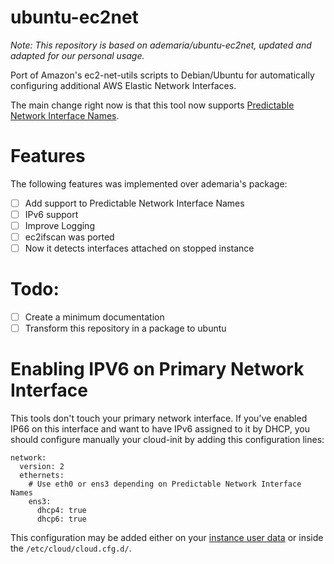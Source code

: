 # ubuntu-ec2net

*Note: This repository is based on ademaria/ubuntu-ec2net, updated and adapted for our personal usage.*

Port of Amazon's ec2-net-utils scripts to Debian/Ubuntu for automatically
configuring additional AWS Elastic Network Interfaces.

The main change right now is that this tool now supports [Predictable Network Interface Names](https://www.freedesktop.org/wiki/Software/systemd/PredictableNetworkInterfaceNames/).

# Features

The following features was implemented over ademaria's package:

- [ ] Add support to Predictable Network Interface Names
- [ ] IPv6 support
- [ ] Improve Logging
- [ ] ec2ifscan was ported
- [ ] Now it detects interfaces attached on stopped instance

# Todo:

- [ ] Create a minimum documentation
- [ ] Transform this repository in a package to ubuntu

# Enabling IPV6 on Primary Network Interface

This tools don't touch your primary network interface.
If you've enabled IP66 on this interface and want to have IPv6 assigned
to it by DHCP, you should configure manually your cloud-init by adding
this configuration lines:

    network:
      version: 2
      ethernets:
        # Use eth0 or ens3 depending on Predictable Network Interface Names
        ens3:
          dhcp4: true
          dhcp6: true
          
This configuration may be added either on your [instance user data](http://docs.aws.amazon.com/AWSEC2/latest/UserGuide/user-data.html#user-data-cloud-init) or inside the `/etc/cloud/cloud.cfg.d/`. 